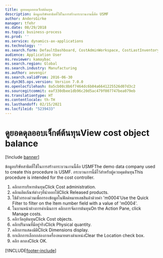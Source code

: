 ```yaml
---
title: ดูยอดดุลออบเจ็กต์ต้นทุน
description: ข้อมูลบริษัทสาธิตที่ใช้ในการสร้างกระบวนงานนี้คือ USMF
author: AndersGirke
manager: tfehr
ms.date: 08/29/2018
ms.topic: business-process
ms.prod: ''
ms.service: dynamics-ax-applications
ms.technology: ''
ms.search.form: DefaultDashboard, CostAdminWorkspace, CostLastInventoryCloseCard, CostLastBackflushCostingCard, CostStatementCacheCard, CostReleasedProductsMissingCostingDataFormPart, CostCalculationPeriodTopVariancesChartFormPart, EcoResProductDetailsExtended, InventCostOnhandItem, InventCostDimParmFixed
audience: Application User
ms.reviewer: kamaybac
ms.search.region: Global
ms.search.industry: Manufacturing
ms.author: aevengir
ms.search.validFrom: 2016-06-30
ms.dyn365.ops.version: Version 7.0.0
ms.openlocfilehash: 8a5cb08c8b6f7464dc6b04a6641225526d07d3c2
ms.sourcegitcommit: eaf330dbee1db96c20d5ac479f007747bea079eb
ms.translationtype: HT
ms.contentlocale: th-TH
ms.lasthandoff: 02/15/2021
ms.locfileid: "5239433"
---
```

# <a name="view-cost-object-balance"></a><span data-ttu-id="9e771-103">ดูยอดดุลออบเจ็กต์ต้นทุน</span><span class="sxs-lookup"><span data-stu-id="9e771-103">View cost object balance</span></span>

[!include [banner](../../includes/banner.md)]

<span data-ttu-id="9e771-104">ข้อมูลบริษัทสาธิตที่ใช้ในการสร้างกระบวนงานนี้คือ USMF</span><span class="sxs-lookup"><span data-stu-id="9e771-104">The demo data company used to create this procedure is USMF.</span></span> <span data-ttu-id="9e771-105">กระบวนการนี้มีไว้สำหรับผู้ควบคุมต้นทุน</span><span class="sxs-lookup"><span data-stu-id="9e771-105">This procedure is intended for the cost controller.</span></span>

1. <span data-ttu-id="9e771-106">คลิกการบริหารต้นทุน</span><span class="sxs-lookup"><span data-stu-id="9e771-106">Click Cost administration.</span></span>
2. <span data-ttu-id="9e771-107">คลิกผลิตภัณฑ์ต่างๆที่นำออกใช้</span><span class="sxs-lookup"><span data-stu-id="9e771-107">Click Released products.</span></span>
3. <span data-ttu-id="9e771-108">ใช้ตัวกรองด่วนเพื่อกรองข้อมูลในฟิลด์หมายเลขสินค้าด้วยค่า 'm0004'</span><span class="sxs-lookup"><span data-stu-id="9e771-108">Use the Quick Filter to filter on the Item number field with a value of 'm0004'.</span></span>
4. <span data-ttu-id="9e771-109">ในบานหน้าต่างการดำเนินการ คลิกการจัดการต้นทุน</span><span class="sxs-lookup"><span data-stu-id="9e771-109">On the Action Pane, click Manage costs.</span></span>
5. <span data-ttu-id="9e771-110">คลิกวัตถุต้นทุน</span><span class="sxs-lookup"><span data-stu-id="9e771-110">Click Cost objects.</span></span>
6. <span data-ttu-id="9e771-111">คลิกปริมาณที่มีอยู่จริง</span><span class="sxs-lookup"><span data-stu-id="9e771-111">Click Physical quantity.</span></span>
7. <span data-ttu-id="9e771-112">คลิกการแสดงมิติ</span><span class="sxs-lookup"><span data-stu-id="9e771-112">Click Dimensions display.</span></span>
8. <span data-ttu-id="9e771-113">ยกเลิกการเลือกกล่องกาเครื่องหมายตรงตำแหน่ง</span><span class="sxs-lookup"><span data-stu-id="9e771-113">Clear the Location check box.</span></span>
9. <span data-ttu-id="9e771-114">คลิก ตกลง</span><span class="sxs-lookup"><span data-stu-id="9e771-114">Click OK.</span></span>



[!INCLUDE[footer-include](../../../includes/footer-banner.md)]